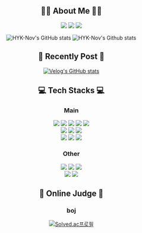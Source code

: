 <div align="center">
  
## 🙋‍♀️ About Me 🙋‍♀️

<a href="https://lavish-centipede-0b6.notion.site/Hur-Yukyung-b30f81ff5a254a9a9c4fe0d119003305?pvs=4" target="_blank"><img src="https://img.shields.io/badge/Notion-000000?style=for-the-badge&logo=notion&logoColor=ffffff"/></a>
<a href="https://velog.io/@yundori97" target="_blank"><img src="https://img.shields.io/badge/Velog-20C997?style=for-the-badge&logo=velog&logoColor=ffffff"/></a>
<a href="mailto:yundori97@gmail.com" target="_blank"><img src="https://img.shields.io/badge/yundori97@gmail.com-EA4335?style=for-the-badge&logo=gmail&logoColor=ffffff"/></a>

![HYK-Nov's GitHub stats](https://github-readme-stats.vercel.app/api?username=HYK-Nov&show_icons=true)
![HYK-Nov's Github stats](https://github-readme-stats.vercel.app/api/top-langs/?username=HYK-Nov&show_icons=true&hide_border=true&title_color=004386&icon_color=004386&layout=compact)
<br/>

## 📝 Recently Post 📝
[![Velog's GitHub stats](https://velog-readme-stats.vercel.app/api?name=yundori97)](https://velog-readme-stats.vercel.app/api/redirect?name=yundori97)

## 💻 Tech Stacks 💻
### Main
<img src="https://img.shields.io/badge/HTML-E34F26?style=for-the-badge&logo=html5&logoColor=ffffff"/>
<img src="https://img.shields.io/badge/CSS-1572B6?style=for-the-badge&logo=css3&logoColor=ffffff"/>
<img src="https://img.shields.io/badge/React-61DAFB?style=for-the-badge&logo=react&logoColor=ffffff"/>
<img src="https://img.shields.io/badge/TypeScript-3178C6?style=for-the-badge&logo=typescript&logoColor=ffffff"/>
<img src="https://img.shields.io/badge/JavaScript-F7DF1E?style=for-the-badge&logo=javascript&logoColor=ffffff"/>
<br>
<img src="https://img.shields.io/badge/Mantine-339AF0?style=for-the-badge&logo=mantine&logoColor=ffffff"/>
<img src="https://img.shields.io/badge/Bootstrap-7952B3?style=for-the-badge&logo=bootstrap&logoColor=ffffff"/>
<img src="https://img.shields.io/badge/MUI-007FFF?style=for-the-badge&logo=mui&logoColor=ffffff"/>
<br>
<img src="https://img.shields.io/badge/WebStorm-000000?style=for-the-badge&logo=webstorm&logoColor=ffffff"/>
<img src="https://img.shields.io/badge/Visual Studio Code-007ACC?style=for-the-badge&logo=visualstudiocode&logoColor=ffffff"/>
<img src="https://img.shields.io/badge/IntelliJ IDEA-000000?style=for-the-badge&logo=intellijidea&logoColor=ffffff"/>

### Other
<img src="https://img.shields.io/badge/Photoshop-31A8FF?style=for-the-badge&logo=adobephotoshop&logoColor=ffffff"/>
<img src="https://img.shields.io/badge/Illustrator-FF9A00?style=for-the-badge&logo=adobeillustrator&logoColor=ffffff"/>
<img src="https://img.shields.io/badge/Indesign-FF3366?style=for-the-badge&logo=adobeindesign&logoColor=ffffff"/>
<br>
<img src="https://img.shields.io/badge/Figma-F24E1E?style=for-the-badge&logo=figma&logoColor=ffffff"/>
<img src="https://img.shields.io/badge/Adobe XD-FF61F6?style=for-the-badge&logo=adobexd&logoColor=ffffff"/>

## 🥇 Online Judge 🥇
### boj
[![Solved.ac프로필](http://mazassumnida.wtf/api/v2/generate_badge?boj=yundori97)](https://solved.ac/yundori97)
</div>
